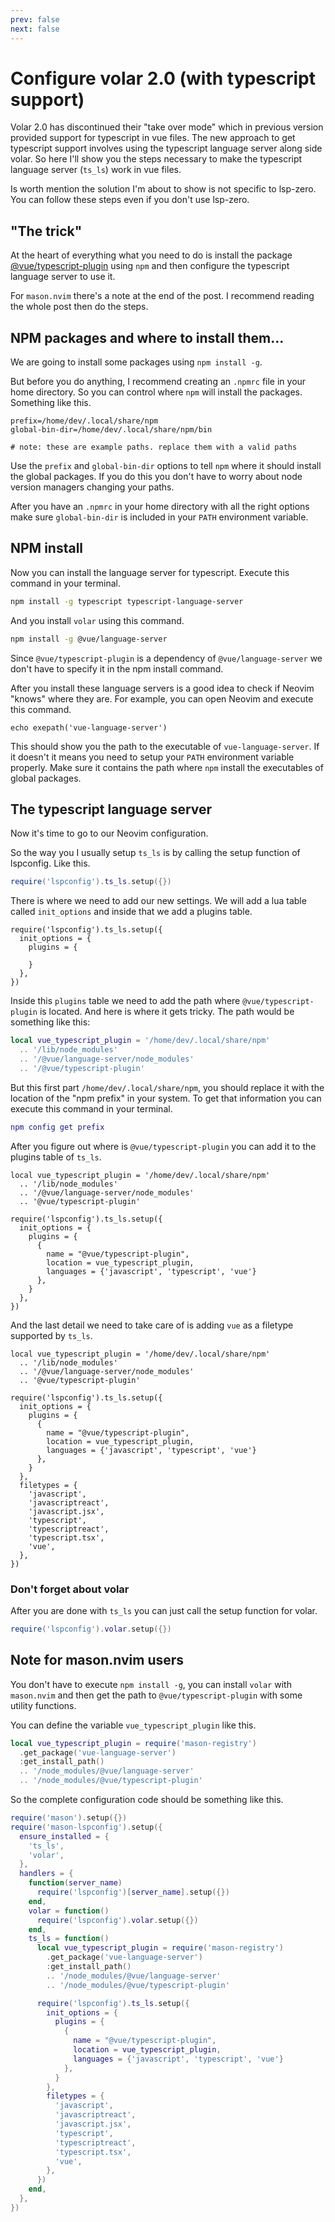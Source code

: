```yaml
---
prev: false
next: false
---
```


# Configure volar 2.0 (with typescript support)

Volar 2.0 has discontinued their "take over mode" which in previous version provided support for typescript in vue files. The new approach to get typescript support involves using the typescript language server along side volar. So here I'll show you the steps necessary to make the typescript language server (`ts_ls`) work in vue files.

Is worth mention the solution I'm about to show is not specific to lsp-zero. You can follow these steps even if you don't use lsp-zero.

## "The trick"

At the heart of everything what you need to do is install the package [@vue/typescript-plugin](https://www.npmjs.com/package/@vue/typescript-plugin) using `npm` and then configure the typescript language server to use it.

For `mason.nvim` there's a note at the end of the post. I recommend reading the whole post then do the steps.

## NPM packages and where to install them...

We are going to install some packages using `npm install -g`.

But before you do anything, I recommend creating an `.npmrc` file in your home directory. So you can control where `npm` will install the packages. Something like this.

```
prefix=/home/dev/.local/share/npm
global-bin-dir=/home/dev/.local/share/npm/bin

# note: these are example paths. replace them with a valid paths
```

Use the `prefix` and `global-bin-dir` options to tell `npm` where it should install the global packages. If you do this you don't have to worry about node version managers changing your paths.

After you have an `.npmrc` in your home directory with all the right options make sure `global-bin-dir` is included in your `PATH` environment variable.

## NPM install

Now you can install the language server for typescript. Execute this command in your terminal.

```sh
npm install -g typescript typescript-language-server
```

And you install `volar` using this command.

```sh
npm install -g @vue/language-server
```

Since `@vue/typescript-plugin` is a dependency of `@vue/language-server` we don't have to specify it in the npm install command.

After you install these language servers is a good idea to check if Neovim "knows" where they are. For example, you can open Neovim and execute this command.

```vim
echo exepath('vue-language-server')
```

This should show you the path to the executable of `vue-language-server`. If it doesn't it means you need to setup your `PATH` environment variable properly. Make sure it contains the path where `npm` install the executables of global packages.

## The typescript language server

Now it's time to go to our Neovim configuration.

So the way you I usually setup `ts_ls` is by calling the setup function of lspconfig. Like this.

```lua
require('lspconfig').ts_ls.setup({})
```

There is where we need to add our new settings. We will add a lua table called `init_options` and inside that we add a plugins table.

```lua{2-6}
require('lspconfig').ts_ls.setup({
  init_options = {
    plugins = {

    }
  },
})
```

Inside this `plugins` table we need to add the path where `@vue/typescript-plugin` is located. And here is where it gets tricky. The path would be something like this:

```lua
local vue_typescript_plugin = '/home/dev/.local/share/npm'
  .. '/lib/node_modules'
  .. '/@vue/language-server/node_modules'
  .. '/@vue/typescript-plugin'
```

But this first part `/home/dev/.local/share/npm`, you should replace it with the location of the "npm prefix" in your system. To get that information you can execute this command in your terminal.

```lua
npm config get prefix
```

After you figure out where is `@vue/typescript-plugin` you can add it to the plugins table of `ts_ls`.

```lua{9-13}
local vue_typescript_plugin = '/home/dev/.local/share/npm'
  .. '/lib/node_modules'
  .. '/@vue/language-server/node_modules'
  .. '@vue/typescript-plugin'

require('lspconfig').ts_ls.setup({
  init_options = {
    plugins = {
      {
        name = "@vue/typescript-plugin",
        location = vue_typescript_plugin,
        languages = {'javascript', 'typescript', 'vue'}
      },
    }
  },
})
```

And the last detail we need to take care of is adding `vue` as a filetype supported by `ts_ls`.

```lua{16-24}
local vue_typescript_plugin = '/home/dev/.local/share/npm'
  .. '/lib/node_modules'
  .. '/@vue/language-server/node_modules'
  .. '@vue/typescript-plugin'

require('lspconfig').ts_ls.setup({
  init_options = {
    plugins = {
      {
        name = "@vue/typescript-plugin",
        location = vue_typescript_plugin,
        languages = {'javascript', 'typescript', 'vue'}
      },
    }
  },
  filetypes = {
    'javascript',
    'javascriptreact',
    'javascript.jsx',
    'typescript',
    'typescriptreact',
    'typescript.tsx',
    'vue',
  },
})
```

### Don't forget about volar

After you are done with `ts_ls` you can just call the setup function for volar.

```lua
require('lspconfig').volar.setup({})
```

## Note for mason.nvim users

You don't have to execute `npm install -g`, you can install `volar` with `mason.nvim` and then get the path to `@vue/typescript-plugin` with some utility functions.

You can define the variable `vue_typescript_plugin` like this.

```lua
local vue_typescript_plugin = require('mason-registry')
  .get_package('vue-language-server')
  :get_install_path()
  .. '/node_modules/@vue/language-server'
  .. '/node_modules/@vue/typescript-plugin'
```

So the complete configuration code should be something like this.

```lua
require('mason').setup({})
require('mason-lspconfig').setup({
  ensure_installed = {
    'ts_ls',
    'volar',
  },
  handlers = {
    function(server_name)
      require('lspconfig')[server_name].setup({})
    end,
    volar = function()
      require('lspconfig').volar.setup({})
    end,
    ts_ls = function()
      local vue_typescript_plugin = require('mason-registry')
        .get_package('vue-language-server')
        :get_install_path()
        .. '/node_modules/@vue/language-server'
        .. '/node_modules/@vue/typescript-plugin'

      require('lspconfig').ts_ls.setup({
        init_options = {
          plugins = {
            {
              name = "@vue/typescript-plugin",
              location = vue_typescript_plugin,
              languages = {'javascript', 'typescript', 'vue'}
            },
          }
        },
        filetypes = {
          'javascript',
          'javascriptreact',
          'javascript.jsx',
          'typescript',
          'typescriptreact',
          'typescript.tsx',
          'vue',
        },
      })
    end,
  },
})
```


